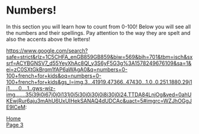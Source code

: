 <h1> Numbers! </h1>

<p> In this section you will learn how to count from 0-100! Below you will see all the numbers and their spellings. Pay attention to the way they are spelt and also the accents above the letters! </p> 

https://www.google.com/search?safe=strict&rlz=1C5CHFA_enGB859GB859&biw=569&bih=701&tbm=isch&sxsrf=ACYBGNSV7_d55YeyXhAc8Ql_y3S6yF5G3g%3A1578249676109&sa=1&ei=zC0SXtGkBrqm1fAP6aWAgA0&q=numbers+0-100+french+for+kids&oq=numbers+0-100+french+for+kids&gs_l=img.3...41919.47366..47430...1.0..0.251.1880.29j1j1......0....1..gws-wiz-img.......35i39j0i67j0j0i131j0i5i30j0i30j0i8i30j0i24.TTDA84LnjOg&ved=0ahUKEwjRur6aju3mAhU6UxUIHekSANAQ4dUDCAc&uact=5#imgrc=WZJhOGgJE9lCeM:


<p> 
  <a href="index.html">Home</a> <br>
  <a href="page4.html">Page 3</a>
</p>
